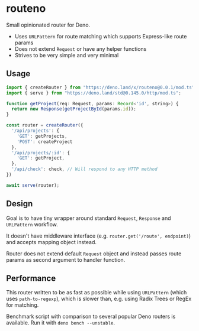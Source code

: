 # routeno

Small opinionated router for Deno.

- Uses `URLPattern` for route matching which supports Express-like route params
- Does not extend `Request` or have any helper functions
- Strives to be very simple and very minimal

## Usage

```typescript
import { createRouter } from "https://deno.land/x/routeno@0.0.1/mod.ts"
import { serve } from "https://deno.land/std@0.145.0/http/mod.ts";

function getProject(req: Request, params: Record<'id', string>) {
  return new Response(getProjectById(params.id));
}

const router = createRouter({
  '/api/projects': {
    'GET': getProjects,
    'POST': createProject
  },
  '/api/projects/:id': {
    'GET': getProject,
  },
  '/api/check': check, // Will respond to any HTTP method
})

await serve(router);
```

## Design

Goal is to have tiny wrapper around standard `Request`, `Response` and `URLPattern` workflow.

It doesn't have middleware interface (e.g. `router.get('/route', endpoint)`) and
accepts mapping object instead.

Router does not extend default `Request` object and instead passes route params
as second argument to handler function.

## Performance

This router written to be as fast as possible while using `URLPattern` (which
uses `path-to-regexp`), which is slower than, e.g. using Radix Trees or RegEx
for matching.

Benchmark script with comparison to several popular Deno routers is available.
Run it with `deno bench --unstable`.

